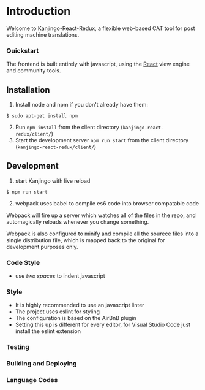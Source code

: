 # Introduction

Welcome to Kanjingo-React-Redux, a flexible web-based CAT tool for post editing machine translations.

### Quickstart

The frontend is built entirely with javascript, using the [React](https://github.com/reactjs) view engine and community tools.     

## Installation    

1. Install node and npm if you don't already have them:
  ```
  $ sudo apt-get install npm
  ```
2. Run `npm install` from the client directory (`kanjingo-react-redux/client/`)
3. Start the development server `npm run start` from the client directory (`kanjingo-react-redux/client/`)

## Development

1. start Kanjingo with live reload
  ```
  $ npm run start
  ``` 

2. webpack uses babel to compile es6 code into browser compatable code

Webpack will fire up a server which watches all of the files in the repo, and automagically reloads whenever you change something. 

Webpack is also configured to minify and compile all the sourece files into a single distribution file, which is mapped back to the original for development purposes only.


### Code Style
* use *two spaces* to indent javascript

### Style

* It is highly recommended to use an javascript linter 
* The project uses eslint for styling
* The configuration is based on the AirBnB plugin 
* Setting this up is different for every editor, for Visual Studio Code just install the eslint extension

### Testing

### Building and Deploying

### Language Codes
